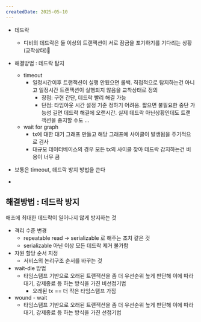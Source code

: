 ```yaml
---
createdDate: 2025-05-10
---
```

- 데드락
	- 디비의 데드락은 둘 이상의 트랜잭션이 서로 잠금을 포기하기를 기다리는 상황(교착상태)
- 해결방법 : 데드락 탐지
	- timeout
		- 일정시간이후 트랜잭션이 실행 안됬으면 롤백. 직접적으로 탐지하는건 아니고 일정시간 트랜잭션이 실행되지 않음을 교착상태로 정의
			- 장점: 구현 간단, 데드락 빨리 해결 가능
			- 단점: 타임아웃 시간 설정 기준 정하기 어려움. 짧으면 불필요한 중단 가능성 길면 데드락 해결에 오랜시간. 실제 데드락 아닌상황인데도 트랜잭션을 중지할 수도 ...
	- wait for graph
		- tx에 대한 대기 그래프 만들고 해당 그래프에 사이클이 발생됨을 주기적으로 검사
		- 대규모 데이터베이스의 경우 모든 tx의 사이클 찾아 데드락 감지하는건 비용이 너무 큼
- 보통은 timeout, 데드락 방지 방법을 쓴다

- 
## 해결방법 : 데드락 방지
애초에 최대한 데드락이 일어나지 않게 방지하는 것

- 격리 수준 변경
	- repeatable read -> serializable 로 해주는 조치 같은 것
	- serializable 아닌 이상 모든 데드락 제거 불가함
- 자원 할당 순서 지정
	- 서비스의 논리구조 순서를 바꾸는 것
- wait-die 방법
	- 타임스탬프 기반으로 오래된 트랜잭션을 좀 더 우선순위 높게 판단해 이에 따라 대기, 강제종료 등 하는 방식을 가진 비선점기법
		- 오래된 tx == 더 작은 타임스탬프 가짐
- wound - wait
	- 타임스탬프 기반으로 오래된 트랜잭션을 좀 더 우선순위 높게 판단해 이에 따라 대기, 강제종료 등 하는 방식을 가진 선점기법
